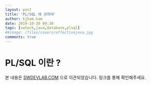 ```yaml
---
layout: post
title: 'PL/SQL 에 관하여'
author: kjham.ham
date: 2019-10-30 09:30
tags: [swtech,java,database,plsql]
##image: /files/covers/effectivejava.jpg
comments: true
---
```


# PL/SQL 이란 ?  

본 내용은 [SWDEVLAB.COM](https://swdevlab.com/85) 으로 이관되었습니다.
링크를 통해 확인해주세요.